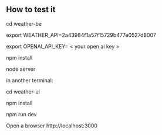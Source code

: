 ## How to test it

cd weather-be

export  WEATHER_API=2a43984f1a57f15729b477e0527d8007 

export OPENAI_API_KEY= < your open ai key >

npm install

node server


in another terminal:

cd weather-ui

npm install

npm run dev

Open a browser http://localhost:3000

